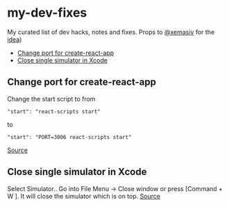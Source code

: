 # my-dev-fixes

My curated list of dev hacks, notes and fixes.
Props to [@xemasiv](https://github.com/xemasiv) for the [idea](https://github.com/xemasiv/my-dev-fixes))

* [Change port for create-react-app](#change-port-for-create-react-app)
* [Close single simulator in Xcode](#close-single-simulator-in-xcode)

## Change port for create-react-app
Change the start script to from 
```
"start": "react-scripts start"
```
to
```
"start": "PORT=3006 react-scripts start"
```
[Source](https://stackoverflow.com/questions/40714583/how-to-specify-a-port-to-run-a-create-react-app-based-project)

## Close single simulator in Xcode

Select Simulator.. Go into File Menu -> Close window or press [Command + W ]. It will close the simulator which is on top.
[Source](https://stackoverflow.com/questions/45165635/how-to-quit-or-close-single-simulator-from-opened-multiple-simulator-in-xcode-9)
